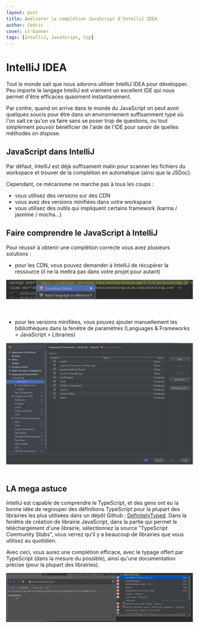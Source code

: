 ```yaml
---
layout: post
title: Améliorer la complétion JavaScript d'IntelliJ IDEA
author: Cedric
cover: ct-banner
tags: [IntelliJ, JavaScript, tip]
---
```



# IntelliJ IDEA
Tout le monde sait que nous adorons utiliser IntelliJ IDEA pour développer. 
Peu importe le langage IntelliJ est vraiment un excellent IDE qui nous permet d'être efficaces quasiment instantanément.

Par contre, quand on arrive dans le monde du JavaScript on peut avoir quelques soucis pour être 
dans un environnement suffisamment typé où l'on sait ce qu'on va faire sans se poser trop de questions, 
ou tout simplement pouvoir bénéficier de l'aide de l'IDE pour savoir de quelles méthodes on dispose.

<!-- break -->

## JavaScript dans IntelliJ
Par défaut, IntelliJ est déjà suffisament malin pour scanner les fichiers du workspace 
et trouver de la complétion en automatique (ainsi que la JSDoc).

Cependant, ce mécanisme ne marche pas à tous les coups : 
 
 * vous utilisez des versions sur des CDN
 * vous avez des versions minifiées dans votre workspace
 * vous utilisez des outils qui impliquent certains framework (karma / jasmine / mocha...)
 
## Faire comprendre le JavaScript à IntelliJ
Pour réussir à obtenir une complétion correcte vous avez plusieurs solutions :

 * pour les CDN, vous pouvez demander à IntelliJ de récupérer la ressource (il ne la mettra pas dans votre projet pour autant)

<div style="text-align:center;margin-bottom:50px">
    <a href="/images/2015-06-JavaScriptIntelliJ/cdndl.png" data-lightbox="group-1" title="Le téléchargement des fichiers sur un CDN [alt+entrée]" class="inlineBoxes">
        <img class="medium" src="/images/2015-06-JavaScriptIntelliJ/cdndl.png" alt="Le téléchargement des fichiers sur un CDN [alt+entrée]"/>
    </a>
</div>

 * pour les versions minifiées, vous pouvez ajouter manuellement les bibliothèques dans la fenêtre de paramètres (Languages & Frameworks > JavaScript > Libraries)
 
<div style="text-align:center;margin-bottom:50px">
    <a href="/images/2015-06-JavaScriptIntelliJ/settings.png" data-lightbox="group-1" title="La fenêtre des paramètres" class="inlineBoxes">
        <img class="medium" src="/images/2015-06-JavaScriptIntelliJ/settings.png" alt="La fenêtre des paramètres"/>
    </a>
</div>
 
## LA mega astuce
IntelliJ est capable de comprendre le TypeScript, et des gens ont eu la bonne idée de regrouper des définitions TypeScript pour
la plupart des librairies les plus utilisées dans un dépôt Github : [DefinitelyTyped](http://www.definitelytyped.org).
Dans la fenêtre de création de librairie JavaScript, dans la partie qui permet le téléchargement d'une librairie, 
sélectionnez la source "TypeScript Community Stubs", vous verrez qu'il y a beaucoup de librairies que vous utilisez au quotidien.

Avec ceci, vous aurez une complétion efficace, avec le typage offert par TypeScript (dans la mesure du possible), 
ainsi qu'une documentation précise (pour la plupart des librairies).

<div style="text-align:center;margin-bottom:50px">
    <a href="/images/2015-06-JavaScriptIntelliJ/example.png" data-lightbox="group-1" title="Jasmine est bien connu par IntelliJ" class="inlineBoxes">
        <img class="medium" src="/images/2015-06-JavaScriptIntelliJ/example.png" alt="Jasmine est bien connu par IntelliJ"/>
    </a>
</div>
